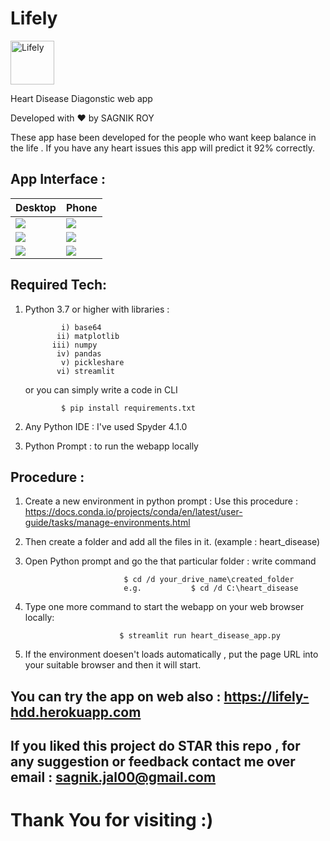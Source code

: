 
#  Lifely  
<img src="https://github.com/sagnik1511/Lifely/blob/main/logo.png" alt="Lifely" width="70px">

Heart Disease Diagonstic web app 

Developed with ❤️ by SAGNIK ROY

These app hase been developed for the people who want keep balance in the life .
If you have any heart issues this app will predict it 92% correctly.


## App Interface :

|Desktop|Phone|
|-|-|
|![](https://github.com/sagnik1511/Lifely/blob/main/Interface/ds1.png)|![](https://github.com/sagnik1511/Lifely/blob/main/Interface/p1.jpg)|
|![](https://github.com/sagnik1511/Lifely/blob/main/Interface/ds2.png)|![](https://github.com/sagnik1511/Lifely/blob/main/Interface/p2.jpg)|
|![](https://github.com/sagnik1511/Lifely/blob/main/Interface/ds3.png)|![](https://github.com/sagnik1511/Lifely/blob/main/Interface/p3.jpg)|

## Required Tech:
1. Python 3.7 or higher with libraries :
             
               i) base64
              ii) matplotlib
             iii) numpy
              iv) pandas
               v) pickleshare
              vi) streamlit 
   or you can simply write a code in CLI
   
               $ pip install requirements.txt
             
 2. Any Python IDE :   I've used Spyder 4.1.0
 3. Python Prompt : to run the webapp locally
 
 
 
 
 ## Procedure :
 
 1. Create a new environment in python prompt  : Use this procedure :  https://docs.conda.io/projects/conda/en/latest/user-guide/tasks/manage-environments.html
 2. Then create a folder and add all the files in it. (example : heart_disease)
 3. Open Python prompt and go the that particular folder  : write command
                              
                              $ cd /d your_drive_name\created_folder
                              e.g.           $ cd /d C:\heart_disease
 4. Type one more command to start the webapp on your web browser locally:
                             
                             $ streamlit run heart_disease_app.py
                             
 5. If the environment doesen't loads automatically , put the page URL into your suitable browser and then it will start.

## You can try the app on web also : https://lifely-hdd.herokuapp.com

## If you liked this project do **STAR** this repo , for any suggestion or feedback contact me over email : sagnik.jal00@gmail.com
 
# Thank You for visiting :)
 
